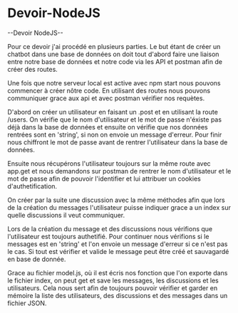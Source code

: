 # Devoir-NodeJS
--Devoir NodeJS--

Pour ce devoir j'ai procédé en plusieurs parties. Le but étant de 
créer un chatbot dans une base de données on doit tout d'abord 
faire une liaison entre notre base de données et notre code via 
les API et postman afin de créer des routes. 

Une fois que notre serveur local est active avec npm start nous 
pouvons commencer à créer nôtre code. En utilisant des routes 
nous pouvons communiquer grace aux api et avec postman vérifier 
nos requètes.

D'abord on créer un utilisateur en faisant un .post et en utilisant 
la route /users. On vérifie que le nom d'utilisateur et le mot de 
passe n'éxiste pas déjà dans la base de données et ensuite on 
vérifie que nos données rentrées sont en 'string', si non on envoie 
un message d'erreur. Pour finir nous chiffront le mot de passe 
avant de rentrer l'utilisateur dans la base de données.

Ensuite nous récupérons l'utilisateur toujours sur la même route
avec app.get et nous demandons sur postman de rentrer le nom
d'utilisateur et le mot de passe afin de pouvoir l'identifier et
lui attribuer un cookies d'authetification.

On créer par la suite une discussion avec la même méthodes afin 
que lors de la création du messages l'utilisateur puisse indiquer
grace a un index sur quelle discussions il veut communiquer. 

Lors de la création du message et des discussions nous vérifions 
que l'utilisateur est toujours authetifié. Pour continuer nous 
vérifions si le messages est en 'string' et l'on envoie un message 
d'erreur si ce n'est pas le cas. Si tout est vérifier et valide le 
message peut être créé et sauvagardé en base de donnée. 

Grace au fichier model.js, où il est écris nos fonction que l'on 
exporte dans le fichier index, on peut get et save les messages,
les discussions et les utilisateurs. Cela nous sert afin de toujours
pouvoir vérifier et garder en mémoire la liste des utilisateurs, des 
discussions et des messages dans un fichier JSON.
